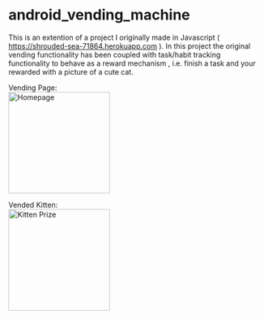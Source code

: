 # android_vending_machine

This is an extention of a project I originally made in Javascript ( https://shrouded-sea-71864.herokuapp.com ). In this project the original vending functionality has been coupled with task/habit tracking functionality to behave as a reward mechanism , i.e. finish a task and your rewarded with a picture of a cute cat.

<div>
 <p>
    Vending Page:
    <br>
    <img src="https://i.imgur.com/Mleoffd.png" width="200" title="Homepage">
  </p>
  
 <p>
    Vended Kitten:
    <br>
    <img src="https://i.imgur.com/zDXKzN5.png" width="200" title="Kitten Prize">
  </p>
  </div>

